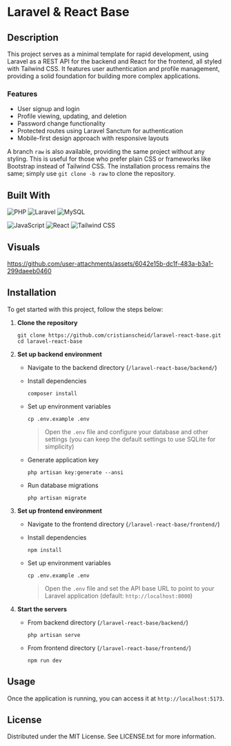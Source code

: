# Laravel & React Base

## Description

This project serves as a minimal template for rapid development, using Laravel as a REST API for the backend and React for the frontend, all styled with Tailwind CSS. It features user authentication and profile management, providing a solid foundation for building more complex applications.

### Features

- User signup and login
- Profile viewing, updating, and deletion
- Password change functionality
- Protected routes using Laravel Sanctum for authentication
- Mobile-first design approach with responsive layouts

A branch `raw` is also available, providing the same project without any styling. This is useful for those who prefer plain CSS or frameworks like Bootstrap instead of Tailwind CSS. The installation process remains the same; simply use `git clone -b raw` to clone the repository.

## Built With

![PHP](https://img.shields.io/badge/PHP-8.3-gray?logo=php&style=for-the-badge)
![Laravel](https://img.shields.io/badge/Laravel-11.21-gray?logo=laravel&style=for-the-badge)
![MySQL](https://img.shields.io/badge/MySQL-8.0-gray?logo=mysql&style=for-the-badge)

![JavaScript](https://img.shields.io/badge/JavaScript-ES6-gray?logo=javascript&style=for-the-badge)
![React](https://img.shields.io/badge/React-18.3-gray?logo=react&style=for-the-badge)
![Tailwind CSS](https://img.shields.io/badge/TailwindCSS-3.4-gray?logo=tailwindcss&style=for-the-badge)

## Visuals

https://github.com/user-attachments/assets/6042e15b-dc1f-483a-b3a1-299daeeb0460

## Installation

To get started with this project, follow the steps below:

1. **Clone the repository**

   ```
   git clone https://github.com/cristianscheid/laravel-react-base.git
   cd laravel-react-base
   ```

2. **Set up backend environment**

   - Navigate to the backend directory (`/laravel-react-base/backend/`)
   - Install dependencies

     ```
     composer install
     ```

   - Set up environment variables

     ```
     cp .env.example .env
     ```

     > Open the `.env` file and configure your database and other settings (you can keep the default settings to use SQLite for simplicity)

   - Generate application key

     ```
     php artisan key:generate --ansi
     ```

   - Run database migrations

     ```
     php artisan migrate
     ```

3. **Set up frontend environment**

   - Navigate to the frontend directory (`/laravel-react-base/frontend/`)
   - Install dependencies

     ```
     npm install
     ```

   - Set up environment variables

     ```
     cp .env.example .env
     ```

     > Open the `.env` file and set the API base URL to point to your Laravel application (default: `http://localhost:8000`)

4. **Start the servers**

   - From backend directory (`/laravel-react-base/backend/`)

     ```
     php artisan serve
     ```

   - From frontend directory (`/laravel-react-base/frontend/`)

     ```
     npm run dev
     ```

## Usage

Once the application is running, you can access it at `http://localhost:5173`.

## License

Distributed under the MIT License. See LICENSE.txt for more information.
